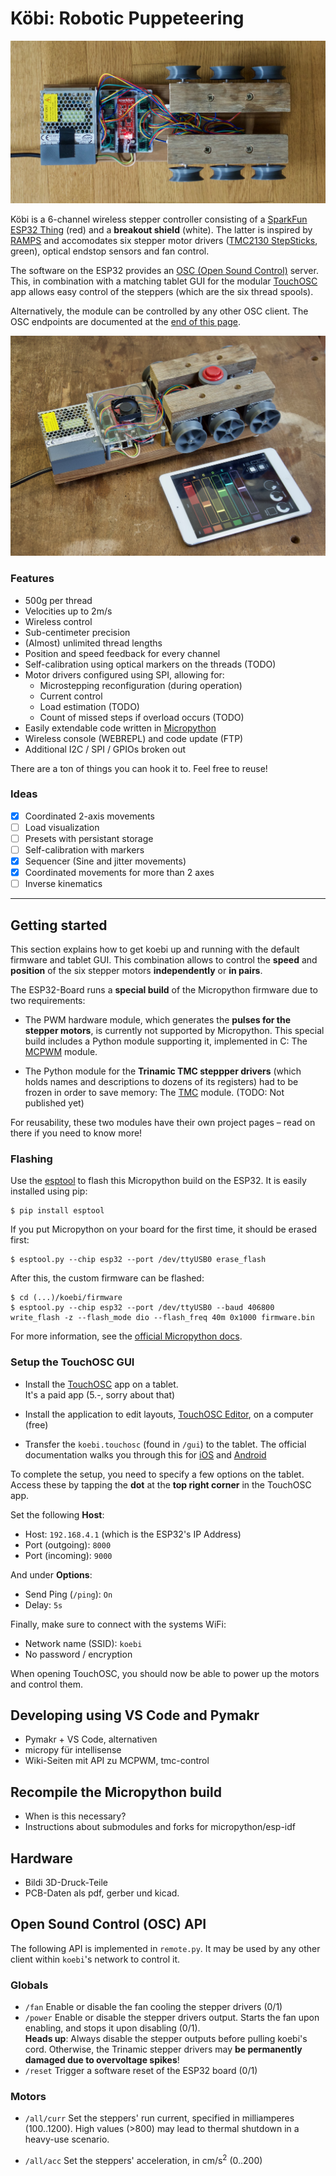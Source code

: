 # Köbi: Robotic Puppeteering

![Setup](draufsicht.jpeg)

Köbi is a 6-channel wireless stepper controller consisting of a [SparkFun ESP32 Thing](https://www.sparkfun.com/products/13907) (red) and a **breakout shield** (white). The latter is inspired by [RAMPS](https://reprap.org/wiki/Arduino_Mega_Pololu_Shield) and accomodates six stepper motor drivers ([TMC2130 StepSticks](https://shop.watterott.com/SilentStepStick-TMC2130), green), optical endstop sensors and fan control.

The software on the ESP32 provides an [OSC (Open Sound Control)](https://en.wikipedia.org/wiki/Open_Sound_Control) server. This, in combination with a matching tablet GUI for the modular [TouchOSC](https://hexler.net/products/touchosc) app allows easy control of the steppers (which are the six thread spools).

Alternatively, the module can be controlled by any other OSC client. The OSC endpoints are documented at the [end of this page](#osc-api).

![No strings attached!](setup.jpeg)

### Features

- 500g per thread
- Velocities up to 2m/s
- Wireless control
- Sub-centimeter precision
- (Almost) unlimited thread lengths
- Position and speed feedback for every channel
- Self-calibration using optical markers on the threads (TODO)
- Motor drivers configured using SPI, allowing for:
    - Microstepping reconfiguration (during operation)
    - Current control
    - Load estimation (TODO)
    - Count of missed steps if overload occurs (TODO)
- Easily extendable code written in [Micropython](https://micropython.org)
- Wireless console (WEBREPL) and code update (FTP)
- Additional I2C / SPI / GPIOs broken out

There are a ton of things you can hook it to. Feel free to reuse!


### Ideas

- [x] Coordinated 2-axis movements
- [ ] Load visualization
- [ ] Presets with persistant storage
- [ ] Self-calibration with markers
- [x] Sequencer (Sine and jitter movements)
- [x] Coordinated movements for more than 2 axes
- [ ] Inverse kinematics

---

## Getting started

This section explains how to get koebi up and running with the default firmware and tablet GUI. This combination allows to control the **speed** and **position** of the six stepper motors **independently** or **in pairs**.

The ESP32-Board runs a **special build** of the Micropython firmware due to two requirements:

- The PWM hardware module, which generates the **pulses for the  stepper motors**, is currently not supported by Micropython. This special build includes a Python module supporting it, implemented in C: The [MCPWM](https://github.com/bskp/micropython_esp32_mcpwm) module.

- The Python module for the **Trinamic TMC steppper drivers** (which holds names and descriptions to dozens of its registers) had to be frozen in order to save memory: The [TMC]() module. (TODO: Not published yet)

For reusability, these two modules have their own project pages – read on there if you need to know more!

### Flashing

Use the [esptool](https://github.com/espressif/esptool) to flash this Micropython build on the ESP32. It is easily installed using pip:

```
$ pip install esptool
```

If you put Micropython on your board for the first time, it should be erased first:

```
$ esptool.py --chip esp32 --port /dev/ttyUSB0 erase_flash
```

After this, the custom firmware can be flashed:

```
$ cd (...)/koebi/firmware
$ esptool.py --chip esp32 --port /dev/ttyUSB0 --baud 406800 write_flash -z --flash_mode dio --flash_freq 40m 0x1000 firmware.bin
``` 

For more information, see the [official Micropython docs](https://micropython.org/download#esp32).

### Setup the TouchOSC GUI
- Install the [TouchOSC](https://hexler.net/products/touchosc) app on a tablet.  
It's a paid app (5.-, sorry about that)

- Install the application to edit layouts, [TouchOSC Editor](https://hexler.net/products/touchosc#downloads), on a computer (free)

- Transfer the ``koebi.touchosc`` (found in ``/gui``) to the tablet. The official documentation walks you through this for [iOS](https://hexler.net/docs/touchosc-configuration-layout-transfer-wifi?ios) and [Android](https://hexler.net/docs/touchosc-configuration-layout-transfer-wifi?android)

To complete the setup, you need to specify a few options on the tablet. Access these by tapping the **dot** at the **top right corner** in the TouchOSC app.

Set the following **Host**:

- Host: ``192.168.4.1`` (which is the ESP32's IP Address)
- Port (outgoing): ``8000``
- Port (incoming): ``9000``

And under **Options**:

- Send Ping (``/ping``): ``On``
- Delay: ``5s`` 

Finally, make sure to connect with the systems WiFi:
- Network name (SSID): ``koebi``
- No password / encryption

When opening TouchOSC, you should now be able to power up the motors and control them. 


## Developing using VS Code and Pymakr
- Pymakr + VS Code, alternativen
- micropy für intellisense
- Wiki-Seiten mit API zu MCPWM, tmc-control


## Recompile the Micropython build

- When is this necessary?
- Instructions about submodules and forks for micropython/esp-idf

## Hardware

- Bildi 3D-Druck-Teile
- PCB-Daten als pdf, gerber und kicad.

<a name="osc-api"></a>
## Open Sound Control (OSC) API

The following API is implemented in ``remote.py``. It may be used by any other client within ``koebi``'s network to control it. 

### Globals

- ``/fan`` Enable or disable the fan cooling the stepper drivers (0/1)
- ``/power`` Enable or disable the stepper drivers output. Starts the fan upon enabling, and stops it upon disabling (0/1).  
**Heads up**: Always disable the stepper outputs before pulling koebi's cord. Otherwise, the Trinamic stepper drivers may **be permanently damaged due to overvoltage spikes**!
- ``/reset`` Trigger a software reset of the ESP32 board (0/1)

### Motors
- ``/all/curr`` Set the steppers' run current, specified in milliamperes (100..1200). High values (>800) may lead to thermal shutdown in a heavy-use scenario.

- ``/all/acc`` Set the steppers' acceleration, in cm/s<sup>2</sup> (0..200)
 